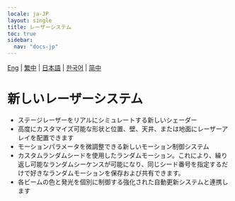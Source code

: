 ```yaml
---
locale: ja-JP
layout: single
title: レーザーシステム
toc: true
sidebar:
  nav: "docs-jp"
---
```

[Eng](/dancexr/features/laser) | [繁中](/tw/dancexr/features/laser) | [日本語](/jp/dancexr/features/laser) | [한국어](/kr/dancexr/features/laser) | [简中](/zh/dancexr/features/laser)

# 新しいレーザーシステム
* ステージレーザーをリアルにシミュレートする新しいシェーダー
* 高度にカスタマイズ可能な形状と位置、壁、天井、または地面にレーザーアレイを配置できます
* モーションパラメータを微調整できる新しいモーション制御システム
* カスタムランダムシードを使用したランダムモーション。これにより、繰り返し可能なランダムシーケンスが可能になり、同じシード番号を指定するだけで好きなランダムモーションを保存および共有できます。
* 各ビームの色と発光を個別に制御する強化された自動更新システムと連携します